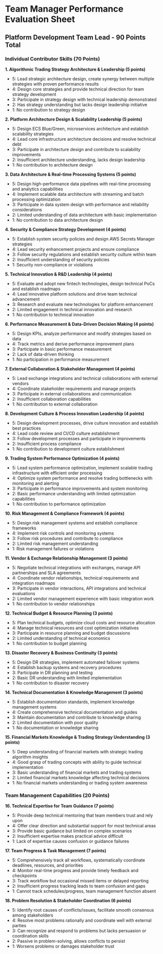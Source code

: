 # Team Manager Performance Evaluation Sheet
## Platform Development Team Lead - 90 Points Total

### Individual Contributor Skills (70 Points)

**1. Algorithmic Trading Strategy Architecture & Leadership (5 points)**
- 5: Lead strategic architecture design, create synergy between multiple strategies with proven performance results
- 4: Design core strategies and provide technical direction for team strategy development
- 3: Participate in strategy design with technical leadership demonstrated
- 2: Has strategy understanding but lacks design leadership initiative
- 1: No contribution to strategy design

**2. Platform Architecture Design & Scalability Leadership (5 points)**
- 5: Design ECS Blue/Green, microservices architecture and establish scalability strategies
- 4: Lead core infrastructure architecture decisions and resolve technical debt
- 3: Participate in architecture design and contribute to scalability improvements
- 2: Insufficient architecture understanding, lacks design leadership
- 1: No contribution to architecture design

**3. Data Architecture & Real-time Processing Systems (5 points)**
- 5: Design high-performance data pipelines with real-time processing and analytics capabilities
- 4: Implement scalable data architecture with streaming and batch processing optimization
- 3: Participate in data system design with performance and reliability considerations
- 2: Limited understanding of data architecture with basic implementation
- 1: No contribution to data architecture design

**4. Security & Compliance Strategy Development (4 points)**
- 5: Establish system security policies and design AWS Secrets Manager strategies
- 4: Lead security enhancement projects and ensure compliance
- 3: Follow security regulations and establish security culture within team
- 2: Insufficient understanding of security policies
- 1: Security non-compliance or violations

**5. Technical Innovation & R&D Leadership (4 points)**
- 5: Evaluate and adopt new fintech technologies, design technical PoCs and establish roadmaps
- 4: Lead innovative platform solutions and drive team technical advancement
- 3: Research and evaluate new technologies for platform enhancement
- 2: Limited engagement in technical innovation and research
- 1: No contribution to technical innovation

**6. Performance Measurement & Data-Driven Decision Making (4 points)**
- 5: Design KPIs, analyze performance and modify strategies based on data
- 4: Track metrics and derive performance improvement plans
- 3: Participate in basic performance measurement
- 2: Lack of data-driven thinking
- 1: No participation in performance measurement

**7. External Collaboration & Stakeholder Management (4 points)**
- 5: Lead exchange integrations and technical collaborations with external vendors
- 4: Coordinate stakeholder requirements and manage projects
- 3: Participate in external collaborations and communication
- 2: Insufficient collaboration capabilities
- 1: No contribution to external collaboration

**8. Development Culture & Process Innovation Leadership (4 points)**
- 5: Design development processes, drive culture innovation and establish best practices
- 4: Lead code review and CI/CD culture establishment
- 3: Follow development processes and participate in improvements
- 2: Insufficient process compliance
- 1: No contribution to development culture establishment

**9. Trading System Performance Optimization (4 points)**
- 5: Lead system performance optimization, implement scalable trading infrastructure with efficient order processing
- 4: Optimize system performance and resolve trading bottlenecks with monitoring and alerting
- 3: Participate in performance improvements and system monitoring
- 2: Basic performance understanding with limited optimization capabilities
- 1: No contribution to performance optimization

**10. Risk Management & Compliance Framework (4 points)**
- 5: Design risk management systems and establish compliance frameworks
- 4: Implement risk controls and monitoring systems
- 3: Follow risk procedures and contribute to compliance
- 2: Limited risk management understanding
- 1: Risk management failures or violations

**11. Vendor & Exchange Relationship Management (3 points)**
- 5: Negotiate technical integrations with exchanges, manage API partnerships and SLA agreements
- 4: Coordinate vendor relationships, technical requirements and integration roadmaps
- 3: Participate in vendor interactions, API integrations and technical evaluations
- 2: Limited vendor management experience with basic integration work
- 1: No contribution to vendor relationships

**12. Technical Budget & Resource Planning (3 points)**
- 5: Plan technical budgets, optimize cloud costs and resource allocation
- 4: Manage technical resources and cost optimization initiatives
- 3: Participate in resource planning and budget discussions
- 2: Limited understanding of technical economics
- 1: No contribution to budget planning

**13. Disaster Recovery & Business Continuity (3 points)**
- 5: Design DR strategies, implement automated failover systems
- 4: Establish backup systems and recovery procedures
- 3: Participate in DR planning and testing
- 2: Basic DR understanding with limited implementation
- 1: No contribution to disaster recovery

**14. Technical Documentation & Knowledge Management (3 points)**
- 5: Establish documentation standards, implement knowledge management systems
- 4: Create comprehensive technical documentation and guides
- 3: Maintain documentation and contribute to knowledge sharing
- 2: Limited documentation with poor quality
- 1: No documentation or knowledge sharing

**15. Financial Markets Knowledge & Trading Strategy Understanding (3 points)**
- 5: Deep understanding of financial markets with strategic trading algorithm insights
- 4: Good grasp of trading concepts with ability to guide technical implementation
- 3: Basic understanding of financial markets and trading systems
- 2: Limited financial markets knowledge affecting technical decisions
- 1: No financial markets understanding or trading system awareness

### Team Management Capabilities (20 Points)

**16. Technical Expertise for Team Guidance (7 points)**
- 5: Provide deep technical mentoring that team members trust and rely upon
- 4: Offer clear direction and substantial support for most technical areas
- 3: Provide basic guidance but limited on complex scenarios
- 2: Insufficient expertise makes practical advice difficult
- 1: Lack of expertise causes confusion or guidance failures

**17. Team Progress & Task Management (7 points)**
- 5: Comprehensively track all workflows, systematically coordinate deadlines, resources, and priorities
- 4: Monitor real-time progress and provide timely feedback and checkpoints
- 3: Track workflow but occasional missed items or delayed reporting
- 2: Insufficient progress tracking leads to team confusion and gaps
- 1: Cannot track schedules/progress, team management function absent

**18. Problem Resolution & Stakeholder Coordination (6 points)**
- 5: Identify root causes of conflicts/issues, facilitate smooth consensus among stakeholders
- 4: Resolve most problems rationally and coordinate well with external parties
- 3: Can recognize and respond to problems but lacks persuasion or coordination skills
- 2: Passive in problem-solving, allows conflicts to persist
- 1: Worsens problems or damages stakeholder trust